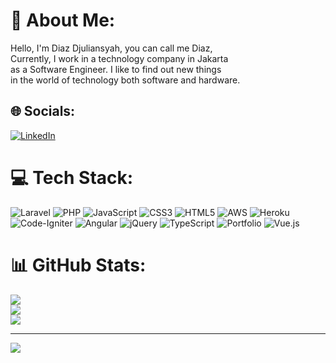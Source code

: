 # 💫 About Me:
Hello, I'm Diaz Djuliansyah, you can call me Diaz,<br>Currently, I work in a technology company in Jakarta<br>as a Software Engineer. I like to find out new things<br>in the world of technology both software and hardware.


## 🌐 Socials:
[![LinkedIn](https://img.shields.io/badge/LinkedIn-%230077B5.svg?logo=linkedin&logoColor=white)](https://linkedin.com/in/diazdjuliansyah) 

# 💻 Tech Stack:
![Laravel](https://img.shields.io/badge/laravel-%23FF2D20.svg?style=flat&logo=laravel&logoColor=white) ![PHP](https://img.shields.io/badge/php-%23777BB4.svg?style=flat&logo=php&logoColor=white) ![JavaScript](https://img.shields.io/badge/javascript-%23323330.svg?style=flat&logo=javascript&logoColor=%23F7DF1E) ![CSS3](https://img.shields.io/badge/css3-%231572B6.svg?style=flat&logo=css3&logoColor=white) ![HTML5](https://img.shields.io/badge/html5-%23E34F26.svg?style=flat&logo=html5&logoColor=white) ![AWS](https://img.shields.io/badge/AWS-%23FF9900.svg?style=flat&logo=amazon-aws&logoColor=white) ![Heroku](https://img.shields.io/badge/heroku-%23430098.svg?style=flat&logo=heroku&logoColor=white) ![Code-Igniter](https://img.shields.io/badge/CodeIgniter-%23EF4223.svg?style=flat&logo=codeIgniter&logoColor=white) ![Angular](https://img.shields.io/badge/angular-%23DD0031.svg?style=flat&logo=angular&logoColor=white) ![jQuery](https://img.shields.io/badge/jquery-%230769AD.svg?style=flat&logo=jquery&logoColor=white) ![TypeScript](https://img.shields.io/badge/typescript-%23007ACC.svg?style=flat&logo=typescript&logoColor=white) ![Portfolio](https://img.shields.io/badge/Portfolio-%23000000.svg?style=flat&logo=firefox&logoColor=#FF7139) ![Vue.js](https://img.shields.io/badge/vuejs-%2335495e.svg?style=flat&logo=vuedotjs&logoColor=%234FC08D)
# 📊 GitHub Stats:
![](https://github-readme-stats.vercel.app/api?username=diazdjul19&theme=radical&hide_border=false&include_all_commits=true&count_private=true)<br/>
![](https://github-readme-streak-stats.herokuapp.com/?user=diazdjul19&theme=radical&hide_border=false)<br/>
![](https://github-readme-stats.vercel.app/api/top-langs/?username=diazdjul19&theme=radical&hide_border=false&include_all_commits=true&count_private=true&layout=compact)

---
[![](https://visitcount.itsvg.in/api?id=diazdjul19&icon=0&color=6)](https://visitcount.itsvg.in)

<!-- Proudly created with GPRM ( https://gprm.itsvg.in ) -->
